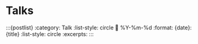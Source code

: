 # Talks

:::{postlist}
:category: Talk
:list-style: circle
:date: %Y-%m-%d
:format: {date}: {title}
:list-style: circle
:excerpts:
:::